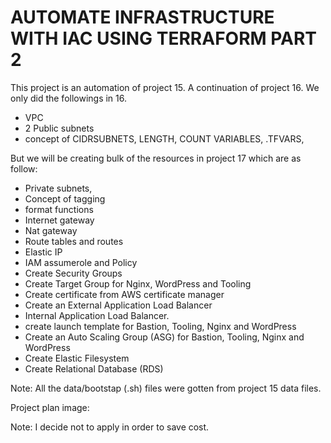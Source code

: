 # AUTOMATE INFRASTRUCTURE WITH IAC USING TERRAFORM PART 2

This project is an automation of project 15. A continuation of project 16. We only did the followings in 16.
* VPC
* 2 Public subnets
* concept of CIDRSUBNETS, LENGTH, COUNT VARIABLES, .TFVARS, 

But we will be creating bulk of the resources in project 17 which are as follow:

* Private subnets,
* Concept of tagging
* format functions
* Internet gateway
* Nat gateway
* Route tables and routes
* Elastic IP
* IAM assumerole and Policy 
* Create Security Groups
* Create Target Group for Nginx, WordPress and Tooling
* Create certificate from AWS certificate manager
* Create an External Application Load Balancer    
* Internal Application Load Balancer.
* create launch template for Bastion, Tooling, Nginx and WordPress
* Create an Auto Scaling Group (ASG) for Bastion, Tooling, Nginx and WordPress
* Create Elastic Filesystem
* Create Relational Database (RDS)

Note: All the data/bootstap (.sh) files were gotten from project 15 data files.

Project plan image:

 
Note: I decide not to apply in order to save cost.
